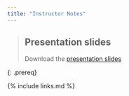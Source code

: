 ```yaml
---
title: "Instructor Notes"
---
```

> ## Presentation slides
> Download the [presentation slides](../module-versioning-dm-practice.pdf)
>
{: .prereq}

{% include links.md %}
